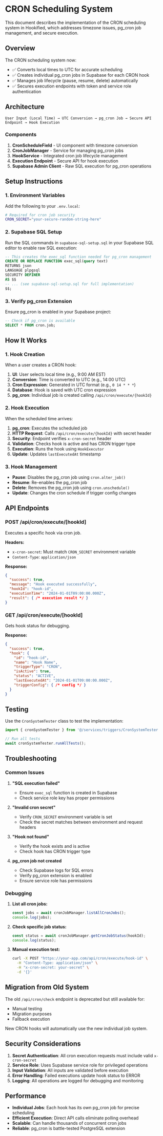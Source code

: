 # CRON Scheduling System

This document describes the implementation of the CRON scheduling system in Hookified, which addresses timezone issues, pg_cron job management, and secure execution.

## Overview

The CRON scheduling system now:
- ✅ Converts local times to UTC for accurate scheduling
- ✅ Creates individual pg_cron jobs in Supabase for each CRON hook
- ✅ Manages job lifecycle (pause, resume, delete) automatically
- ✅ Secures execution endpoints with token and service role authentication

## Architecture

```
User Input (Local Time) → UTC Conversion → pg_cron Job → Secure API Endpoint → Hook Execution
```

### Components

1. **CronScheduleField** - UI component with timezone conversion
2. **CronJobManager** - Service for managing pg_cron jobs
3. **HookService** - Integrated cron job lifecycle management
4. **Execution Endpoint** - Secure API for hook execution
5. **Supabase Admin Client** - Raw SQL execution for pg_cron operations

## Setup Instructions

### 1. Environment Variables

Add the following to your `.env.local`:

```bash
# Required for cron job security
CRON_SECRET="your-secure-random-string-here"
```

### 2. Supabase SQL Setup

Run the SQL commands in `supabase-sql-setup.sql` in your Supabase SQL editor to enable raw SQL execution:

```sql
-- This creates the exec_sql function needed for pg_cron management
CREATE OR REPLACE FUNCTION exec_sql(query text)
RETURNS json
LANGUAGE plpgsql
SECURITY DEFINER
AS $$
-- ... (see supabase-sql-setup.sql for full implementation)
$$;
```

### 3. Verify pg_cron Extension

Ensure pg_cron is enabled in your Supabase project:

```sql
-- Check if pg_cron is available
SELECT * FROM cron.job;
```

## How It Works

### 1. Hook Creation

When a user creates a CRON hook:

1. **UI**: User selects local time (e.g., 9:00 AM EST)
2. **Conversion**: Time is converted to UTC (e.g., 14:00 UTC)
3. **Cron Expression**: Generated in UTC format (e.g., `0 14 * * *`)
4. **Database**: Hook is saved with UTC cron expression
5. **pg_cron**: Individual job is created calling `/api/cron/execute/{hookId}`

### 2. Hook Execution

When the scheduled time arrives:

1. **pg_cron**: Executes the scheduled job
2. **HTTP Request**: Calls `/api/cron/execute/{hookId}` with secret header
3. **Security**: Endpoint verifies `x-cron-secret` header
4. **Validation**: Checks hook is active and has CRON trigger type
5. **Execution**: Runs the hook using `HookExecutor`
6. **Update**: Updates `lastExecutedAt` timestamp

### 3. Hook Management

- **Pause**: Disables the pg_cron job using `cron.alter_job()`
- **Resume**: Re-enables the pg_cron job
- **Delete**: Removes the pg_cron job using `cron.unschedule()`
- **Update**: Changes the cron schedule if trigger config changes

## API Endpoints

### POST /api/cron/execute/[hookId]

Executes a specific hook via cron job.

**Headers:**
- `x-cron-secret`: Must match `CRON_SECRET` environment variable
- `Content-Type`: `application/json`

**Response:**
```json
{
  "success": true,
  "message": "Hook executed successfully",
  "hookId": "hook-id",
  "executionTime": "2024-01-01T09:00:00.000Z",
  "result": { /* execution result */ }
}
```

### GET /api/cron/execute/[hookId]

Gets hook status for debugging.

**Response:**
```json
{
  "success": true,
  "hook": {
    "id": "hook-id",
    "name": "Hook Name",
    "triggerType": "CRON",
    "isActive": true,
    "status": "ACTIVE",
    "lastExecutedAt": "2024-01-01T09:00:00.000Z",
    "triggerConfig": { /* config */ }
  }
}
```

## Testing

Use the `CronSystemTester` class to test the implementation:

```typescript
import { cronSystemTester } from '@/services/triggers/CronSystemTester';

// Run all tests
await cronSystemTester.runAllTests();
```

## Troubleshooting

### Common Issues

1. **"SQL execution failed"**
   - Ensure `exec_sql` function is created in Supabase
   - Check service role key has proper permissions

2. **"Invalid cron secret"**
   - Verify `CRON_SECRET` environment variable is set
   - Check the secret matches between environment and request headers

3. **"Hook not found"**
   - Verify the hook exists and is active
   - Check hook has CRON trigger type

4. **pg_cron job not created**
   - Check Supabase logs for SQL errors
   - Verify pg_cron extension is enabled
   - Ensure service role has permissions

### Debugging

1. **List all cron jobs:**
   ```typescript
   const jobs = await cronJobManager.listAllCronJobs();
   console.log(jobs);
   ```

2. **Check specific job status:**
   ```typescript
   const status = await cronJobManager.getCronJobStatus(hookId);
   console.log(status);
   ```

3. **Manual execution test:**
   ```bash
   curl -X POST "https://your-app.com/api/cron/execute/hook-id" \
     -H "Content-Type: application/json" \
     -H "x-cron-secret: your-secret" \
     -d '{}'
   ```

## Migration from Old System

The old `/api/cron/check` endpoint is deprecated but still available for:
- Manual testing
- Migration purposes
- Fallback execution

New CRON hooks will automatically use the new individual job system.

## Security Considerations

1. **Secret Authentication**: All cron execution requests must include valid `x-cron-secret`
2. **Service Role**: Uses Supabase service role for privileged operations
3. **Input Validation**: All inputs are validated before execution
4. **Error Handling**: Failed executions update hook status to ERROR
5. **Logging**: All operations are logged for debugging and monitoring

## Performance

- **Individual Jobs**: Each hook has its own pg_cron job for precise scheduling
- **Efficient Execution**: Direct API calls eliminate polling overhead
- **Scalable**: Can handle thousands of concurrent cron jobs
- **Reliable**: pg_cron is battle-tested PostgreSQL extension
